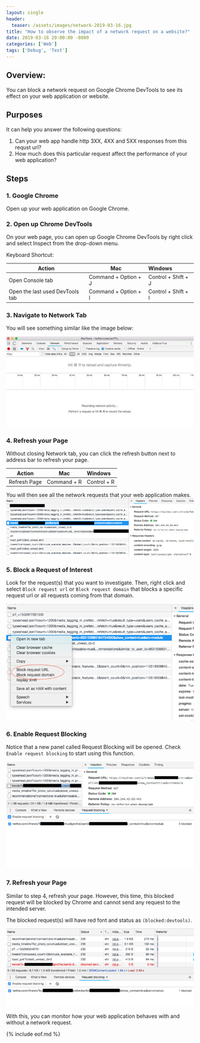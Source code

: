```yaml
---
layout: single
header: 
  teaser: /assets/images/network-2019-03-16.jpg
title: "How to observe the impact of a network request on a website?"
date: 2019-03-16 20:00:00 -0800
categories: ['Web']
tags: ['Debug', 'Test']
---
```

## Overview:
You can block a network request on Google Chrome DevTools to see its effect on your web application or website.

## Purposes
It can help you answer the following questions:
1. Can your web app handle http 3XX, 4XX and 5XX responses from this requst url?
2. How much does this particular request affect the performance of your web application? 

## Steps
### 1. Google Chrome
Open up your web application on Google Chrome.

### 2. Open up Chrome DevTools
On your web page, you can open up Google Chrome DevTools by right click and select Inspect from the drop-down menu.

Keyboard Shortcut:  

| Action | Mac | Windows |
|---|---|:---|
| Open Console tab | Command + Option + J | Control + Shift + J |
| Open the last used DevTools tab| Command + Option + I | Control + Shift + I |

### 3. Navigate to Network Tab
You will see something similar like the image below:  

![Google Chrome DevTools Network tab](/assets/images/chrome-devtools-network-2019-03-16.jpg)

### 4. Refresh your Page
Without closing Network tab, you can click the refresh button next to address bar to refresh your page.

| Action | Mac | Windows |
|---|---|:---|
| Refresh Page | Command + R | Control + R |

You will then see all the network requests that your web application makes.
![Google Chrome DevTools Network Requests](/assets/images/chrome-devtools-network-requests-2019-03-16.png)

### 5. Block a Request of Interest
Look for the request(s) that you want to investigate. Then, right click and select `Block request url` or `Block request domain` that blocks a specific request url or all requests coming from that domain.

![Google Chrome DevTools Block Requests](/assets/images/chrome-devtools-block-requests-2019-03-16.png)

### 6. Enable Request Blocking
Notice that a new panel called Request Blocking will be opened. Check `Enable request blocking` to start using this function.

![Google Chrome DevTools Block Requests](/assets/images/chrome-devtools-enable-request-blocking-2019-03-16.png)

### 7. Refresh your Page
Similar to step 4, refresh your page. However, this time, this blocked request will be blocked by Chrome and cannot send any request to the intended server. 

The blocked request(s) will have red font and status as `(blocked:devtools)`.

![Google Chrome DevTools Request Blocked](/assets/images/chrome-devtools-request-blocked-2019-03-19.png)

With this, you can monitor how your web application behaves with and without a network request. 

{% include eof.md %}